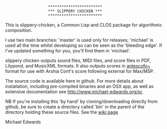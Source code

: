                        ************************
                       *** SLIPPERY CHICKEN ***
                       ************************

This is slippery-chicken, a Common Lisp and CLOS package for
algorithmic composition.

I use two main branches: 'master' is used only for releases;
'michael' is used all the time whilst developing so can be
seen as the 'bleeding edge'. If I've updated something for
you, you'll find them in 'michael'.

slippery chicken outputs sound files, MIDI files, and score 
files in PDF, Lilypond, and MusicXML formats. It also outputs
scores in [antescofo~](http://repmus.ircam.fr/antescofo) format for use with Arshia Cont's score
following external for Max/MSP.

The source code is available here in github. For more details 
about installation, including pre-compiled binaries and an 
OSX app, as well as extensive documentation see
http://www.michael-edwards.org/sc

NB If you're installing this 'by hand' by cloning/downloading
directly from github, be sure to create a directory called
'bin' in the parent of the directory holding these source 
files. See the [wiki page](https://github.com/mdedwards/slippery-chicken/wiki/how-to-install-slippery-chicken-'by-hand')

Michael Edwards
